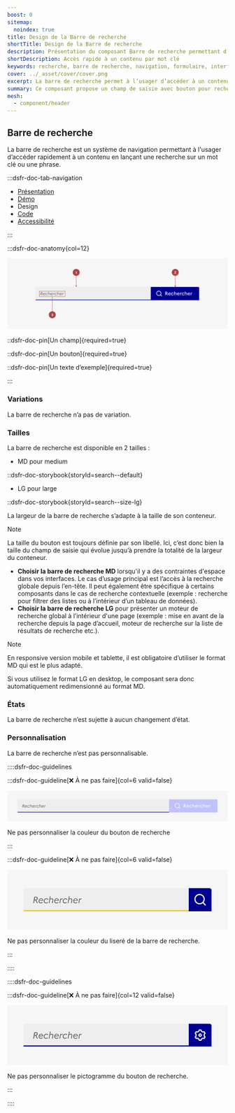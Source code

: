 ```yaml
---
boost: 0
sitemap:
  noindex: true
title: Design de la Barre de recherche
shortTitle: Design de la Barre de recherche
description: Présentation du composant Barre de recherche permettant d’accéder rapidement à un contenu via un mot clé ou une phrase.
shortDescription: Accès rapide à un contenu par mot clé
keywords: recherche, barre de recherche, navigation, formulaire, interface, DSFR, accessibilité, moteur de recherche
cover: ../_asset/cover/cover.png
excerpt: La barre de recherche permet à l’usager d’accéder à un contenu ciblé en saisissant un mot clé ou une phrase. Elle peut être globale ou contextuelle selon l’usage.
summary: Ce composant propose un champ de saisie avec bouton pour rechercher un contenu spécifique au sein d’un site ou d’un bloc fonctionnel. Elle s’intègre idéalement à l’en-tête pour un usage global ou dans une section précise pour des recherches contextuelles. Le composant suit des recommandations strictes en matière d’accessibilité, de largeur minimale, de rédaction des libellés et ne permet pas de personnalisation graphique.
mesh:
  - component/header
---
```


## Barre de recherche

La barre de recherche est un système de navigation permettant à l'usager d’accéder rapidement à un contenu en lançant une recherche sur un mot clé ou une phrase.

:::dsfr-doc-tab-navigation

- [Présentation](../index.md)
- [Démo](../demo/index.md)
- Design
- [Code](../code/index.md)
- [Accessibilité](../accessibility/index.md)

:::

:::dsfr-doc-anatomy{col=12}

![Anatomie de la barre de recherche](../_asset/anatomy/anatomy-1.png)

::dsfr-doc-pin[Un champ]{required=true}

::dsfr-doc-pin[Un bouton]{required=true}

::dsfr-doc-pin[Un texte d’exemple]{required=true}

:::

### Variations

La barre de recherche n’a pas de variation.

### Tailles

La barre de recherche est disponible en 2 tailles :

- MD pour medium

::dsfr-doc-storybook{storyId=search--default}

- LG pour large

::dsfr-doc-storybook{storyId=search--size-lg}

La largeur de la barre de recherche s’adapte à la taille de son conteneur.

> [!NOTE]
> La taille du bouton est toujours définie par son libellé. Ici, c’est donc bien la taille du champ de saisie qui évolue jusqu’à prendre la totalité de la largeur du conteneur.

- **Choisir la barre de recherche MD** lorsqu'il y a des contraintes d'espace dans vos interfaces. Le cas d’usage principal est l’accès à la recherche globale depuis l’en-tête. Il peut également être spécifique à certains composants dans le cas de recherche contextuelle (exemple : recherche pour filtrer des listes ou à l’intérieur d’un tableau de données).
- **Choisir la barre de recherche LG** pour présenter un moteur de recherche global à l’intérieur d'une page (exemple : mise en avant de la recherche depuis la page d’accueil, moteur de recherche sur la liste de résultats de recherche etc.).

> [!NOTE]
> En responsive version mobile et tablette, il est obligatoire d’utiliser le format MD qui est le plus adapté.

Si vous utilisez le format LG en desktop, le composant sera donc automatiquement redimensionné au format MD.

### États

La barre de recherche n’est sujette à aucun changement d’état.

### Personnalisation

La barre de recherche n’est pas personnalisable.

::::dsfr-doc-guidelines

:::dsfr-doc-guideline[❌ À ne pas faire]{col=6 valid=false}

![](../_asset/custom/dont-1.png)

Ne pas personnaliser la couleur du bouton de recherche

:::

:::dsfr-doc-guideline[❌ À ne pas faire]{col=6 valid=false}

![](../_asset/custom/dont-2.png)

Ne pas personnaliser la couleur du liseré de la barre de recherche.

:::

::::

::::dsfr-doc-guidelines

:::dsfr-doc-guideline[❌ À ne pas faire]{col=12 valid=false}

![](../_asset/custom/dont-3.png)

Ne pas personnaliser le pictogramme du bouton de recherche.

:::

::::
